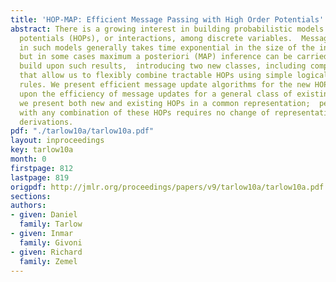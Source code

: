 ```yaml
---
title: 'HOP-MAP: Efficient Message Passing with High Order Potentials'
abstract: There is a growing interest in building probabilistic models with high order
  potentials (HOPs), or interactions, among discrete variables.  Message passing inference
  in such models generally takes time exponential in the size of the interaction,
  but in some cases maximum a posteriori (MAP) inference can be carried out efficiently.   We
  build upon such results,  introducing two new classes, including composite HOPs
  that allow us to flexibly combine tractable HOPs using simple logical switching
  rules. We present efficient message update algorithms for the new HOPs, and we improve
  upon the efficiency of message updates for a general class of existing HOPs. Importantly,
  we present both new and existing HOPs in a common representation;  performing inference
  with any combination of these HOPs requires no change of representations or new
  derivations.
pdf: "./tarlow10a/tarlow10a.pdf"
layout: inproceedings
key: tarlow10a
month: 0
firstpage: 812
lastpage: 819
origpdf: http://jmlr.org/proceedings/papers/v9/tarlow10a/tarlow10a.pdf
sections: 
authors:
- given: Daniel
  family: Tarlow
- given: Inmar
  family: Givoni
- given: Richard
  family: Zemel
---
```

